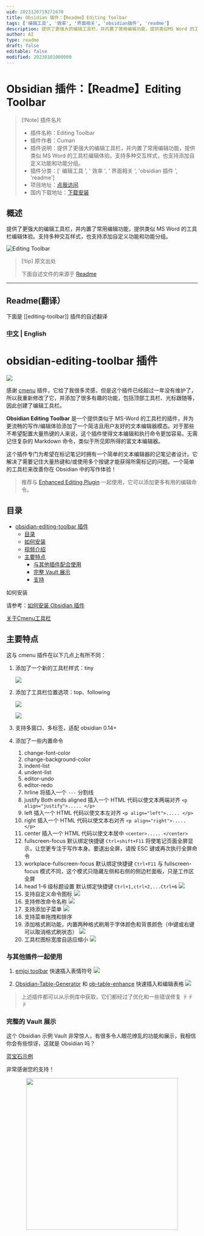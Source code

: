 ```yaml
---
uid: 2023120719271670
title: Obsidian 插件：【Readme】Editing Toolbar
tags: ['编辑工具', '效率', '界面相关', 'obsidian插件', 'readme']
description: 提供了更强大的编辑工具栏，并内置了常用编辑功能，提供类似MS Word 的工具栏编辑体验。支持多种交互样式，也支持添加自定义功能和功能分组。
author: AI
type: readme
draft: false
editable: false
modified: 20230101000000
---
```


# Obsidian 插件：【Readme】Editing Toolbar

> [!Note] 插件名片
> - 插件名称：Editing Toolbar
> - 插件作者：Cuman
> - 插件说明：提供了更强大的编辑工具栏，并内置了常用编辑功能，提供类似 MS Word 的工具栏编辑体验。支持多种交互样式，也支持添加自定义功能和功能分组。
> - 插件分类：[' 编辑工具 ', ' 效率 ', ' 界面相关 ', 'obsidian 插件 ', 'readme']
> - 项目地址：[点我访问](https://github.com/cumany/obsidian-editing-toolbar)
> - 国内下载地址：[下载安装](https://pkmer.cn/products/plugin/pluginMarket/?editing-toolbar)

## 概述

提供了更强大的编辑工具栏，并内置了常用编辑功能，提供类似 MS Word 的工具栏编辑体验。支持多种交互样式，也支持添加自定义功能和功能分组。

![Editing Toolbar](https://cdn.pkmer.cn/covers/editing-toolbar.png!pkmer)

> [!tip] 原文出处
>
>下面自述文件的来源于 [Readme](https://ghproxy.net/https://raw.githubusercontent.com/PKM-er/obsidian-editing-toolbar/master/README.md)
>

---

## Readme(翻译）

下面是 [[editing-toolbar]] 插件的自述翻译

### [中文](./README-zh_cn.md) | English

# obsidian-editing-toolbar 插件

![](https://cdn.pkmer.cn/covers/editing-toolbar_2_0.gif)

感谢 [cmenu](https://github.com/chetachiezikeuzor/cMenu-Plugin) 插件，它给了我很多灵感，但是这个插件已经超过一年没有维护了，所以我重新修改了它，并添加了很多有趣的功能，包括顶部工具栏、光标跟随等，因此创建了编辑工具栏。

**Obsidian Editing Toolbar** 是一个提供类似于 MS-Word 的工具栏的插件，并为更流畅的写作/编辑体验添加了一个简洁且用户友好的文本编辑器模态。对于那些不希望配置大量热键的人来说，这个插件使得文本编辑和执行命令更加容易。无需记住复杂的 Markdown 命令，类似于所见即所得的富文本编辑器。

这个插件专门为希望在标记笔记时拥有一个简单的文本编辑器的记笔记者设计。它解决了需要记住大量热键和/或使用多个按键才能获得所需标记的问题。一个简单的工具栏来改善你在 Obsidian 中的写作体验！

> 推荐与 [Enhanced Editing Plugin](https://github.com/obsidian-canzi/Enhanced-editing) 一起使用，它可以添加更多有用的编辑命令。

## 目录

- [obsidian-editing-toolbar 插件](#obsidian-editing-toolbar-plugin)
  - [目录](#toc)
  - [如何安装](#how-to-install)
  - [视频介绍](#video-introduction)
  - [主要特点](#key-features)
    - [与其他插件配合使用](#work-with-other-plugins)
    - [完整 Vault 展示](#full-vault-showcase)
    - [支持](#support)

如何安装

请参考：[如何安装 Obsidian 插件](https://forum.obsidian.md/t/plugins-mini-faq/7737)

[关于Cmenu工具栏](https://www.bilibili.com/video/BV1mY4y1T7g2/)

## 主要特点

这与 cmenu 插件在以下几点上有所不同：

1. 添加了一个新的工具栏样式：tiny

   ![](https://cdn.pkmer.cn/covers/editing-toolbar_1_0.png!pkmer)

2. 添加了工具栏位置选项：top、following

   ![](https://cdn.pkmer.cn/covers/editing-toolbar_1_1.png!pkmer)

   ![](https://ghproxy.com/https://raw.githubusercontent.com/cumany/cumany/main//pic/202209071751006.gif)

3. 支持多窗口、多标签，适配 obsidian 0.14+
4. 添加了一些内置命令
   1. change-font-color
   2. change-background-color
   3. indent-list
   4. undent-list
   5. editor-undo
   6. editor-redo
   7. hrline
      将插入一个 `---` 分割线
   8. justify Both ends aligned
      插入一个 HTML 代码以使文本两端对齐 `<p align="justify">..... </p>`
   9. left
      插入一个 HTML 代码以使文本左对齐 `<p align="left">..... </p>`
   10. right
       插入一个 HTML 代码以使文本右对齐 `<p align="right">..... </p>`
   11. center
       插入一个 HTML 代码以使文本居中 `<center>..... </center>`
   12. fullscreen-focus
       默认绑定快捷键 `Ctrl+shift+F11`
       将使笔记页面全屏显示，让您更专注于写作本身。要退出全屏，请按 ESC 键或再次执行全屏命令
   13. workplace-fullscreen-focus
       默认绑定快捷键 `Ctrl+F11`
       与 fullscreen-focus 模式不同，这个模式只隐藏左侧和右侧的侧边栏面板，只是工作区全屏
   14. head 1-6 级标题设置
       默认绑定快捷键 `Ctrl+1,ctrl+2,...Ctrl+6`
       ![](https://cdn.pkmer.cn/covers/editing-toolbar_1_3.png!pkmer)
   15. 支持自定义命令图标
       ![](https://cdn.pkmer.cn/covers/editing-toolbar_1_4.gif)
   16. 支持修改命令名称
       ![](https://cdn.pkmer.cn/covers/editing-toolbar_1_5.gif)
   17. 支持添加子菜单
       ![](https://cdn.pkmer.cn/covers/editing-toolbar_1_6.gif)
   18. 支持菜单拖拽和排序
   19. 添加格式刷功能，内置两种格式刷用于字体颜色和背景颜色（中键或右键可以取消格式刷状态）
       ![](https://cdn.pkmer.cn/covers/editing-toolbar_1_7.gif)
   20. 工具栏图标宽度自适应缩小
       ![](https://cdn.pkmer.cn/covers/editing-toolbar_1_8.gif)

### 与其他插件一起使用

1. [emjoi toolbar](obsidian://show-plugin?id=obsidian-emoji-toolbar) 快速插入表情符号
   ![](https://cdn.pkmer.cn/covers/editing-toolbar_1_9.gif)


2. [Obsidian-Table-Generator](https://github.com/Quorafind/Obsidian-Table-Generator/) 和 [ob-table-enhance](https://github.com/Stardusten/ob-table-enhancer) 快速插入和编辑表格
   ![](https://cdn.pkmer.cn/covers/editing-toolbar_1_10.gif)

> 上述插件都可以从示例库中获取，它们都经过了优化和一些错误修复
☟☟☟

### 完整的 Vault 展示

这个 Obsidian 示例 Vault 非常惊人，有很多令人眼花缭乱的功能和展示，我相信你会有些惊讶，这就是 Obsidian 吗？

[蓝宝石示例](https://github.com/cumany/Blue-topaz-examples)

非常感谢您的支持！

<div align="center">
<img src="https://ghproxy.com/https://raw.githubusercontent.com/cumany/cumany/main/pic/202209192228895.png" width="400px">
</div>


<div align="center">
</div>



